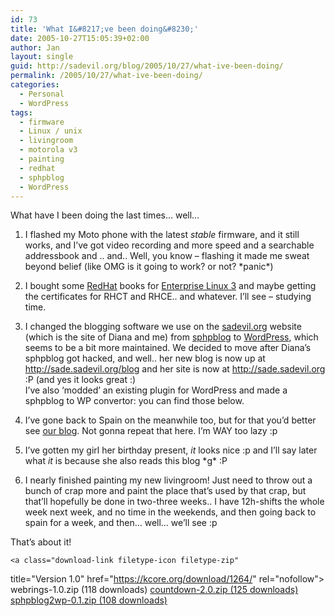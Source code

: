 ```yaml
---
id: 73
title: 'What I&#8217;ve been doing&#8230;'
date: 2005-10-27T15:05:39+02:00
author: Jan
layout: single
guid: http://sadevil.org/blog/2005/10/27/what-ive-been-doing/
permalink: /2005/10/27/what-ive-been-doing/
categories:
  - Personal
  - WordPress
tags:
  - firmware
  - Linux / unix
  - livingroom
  - motorola v3
  - painting
  - redhat
  - sphpblog
  - WordPress
---
```

What have I been doing the last times&#8230; well&#8230;

1. I flashed my Moto phone with the latest _stable_ firmware, and it still works, and I&#8217;ve got video recording and more speed and a searchable addressbook and .. and.. Well, you know &#8211; flashing it made me sweat beyond belief (like OMG is it going to work? or not? \*panic\*)

2. I bought some <a href="http://www.redhat.com/" target="_blank">RedHat</a> books for <a href="http://www.redhat.com/software/rhel/" target="_blank">Enterprise Linux 3</a> and maybe getting the certificates for RHCT and RHCE.. and whatever. I&#8217;ll see &#8211; studying time.

3. I changed the blogging software we use on the <a href="http://www.sadevil.org/" target="_blank">sadevil.org</a> website (which is the site of Diana and me) from <a href="http://www.bigevilbrain.com/sphpblog/" target="_blank">sphpblog</a> to <a href="http://www.wordpress.org/" target="_blank">WordPress</a>, which seems to be a bit more maintained. We decided to move after Diana&#8217;s sphpblog got hacked, and well.. her new blog is now up at <a href="http://sade.sadevil.org/blog" target="_blank">http://sade.sadevil.org/blog</a> and her site is now at <a href="http://sade.sadevil.org" target="_blank">http://sade.sadevil.org</a> :P (and yes it looks great :)  
I&#8217;ve also &#8216;modded&#8217; an existing plugin for WordPress and made a sphpblog to WP convertor: you can find those below.

4. I&#8217;ve gone back to Spain on the meanwhile too, but for that you&#8217;d better see [our blog](http://www.sadevil.org/blog/). Not gonna repeat that here. I&#8217;m WAY too lazy :p

5. I&#8217;ve gotten my girl her birthday present, _it_ looks nice :p and I&#8217;ll say later what _it_ is because she also reads this blog \*g\* :P

6. I nearly finished painting my new livingroom! Just need to throw out a bunch of crap more and paint the place that&#8217;s used by that crap, but that&#8217;ll hopefully be done in two-three weeks.. I have 12h-shifts the whole week next week, and no time in the weekends, and then going back to spain for a week, and then&#8230; well&#8230; we&#8217;ll see :p

That&#8217;s about it!


	<a class="download-link filetype-icon filetype-zip"
   title="Version 1.0" href="https://kcore.org/download/1264/" rel="nofollow"> webrings-1.0.zip (118 downloads) </a> 
	<a class="download-link filetype-icon filetype-zip"
   title="Version 2.0" href="https://kcore.org/download/1279/" rel="nofollow"> countdown-2.0.zip (125 downloads) </a> 
	<a class="download-link filetype-icon filetype-zip"
   title="Version 0.1" href="https://kcore.org/download/1276/" rel="nofollow"> sphpblog2wp-0.1.zip (108 downloads) </a>